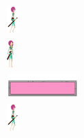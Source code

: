 ![garota-animada][def2]


![oi](https://github.com/guhen-axe/O-amor/blob/main/garota-parada.gif)

![coisa][def]

[def]: https://github.com/guhen-axe/O-amor/blob/main/hp.gif
[def2]: https://raw.githubusercontent.com/ThDeye/Gifs/main/garota-andando.gif

![andando_gif_animado][gifA]

[gifA]: https://raw.githubusercontent.com/ThDeye/Gifs/main/garota-andando.gif